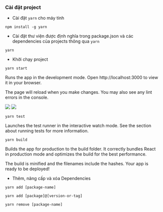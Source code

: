 ### Cài đặt project

- Cài đặt `yarn` cho máy tính

```
npm install -g yarn
```

- Cài đặt thư viện được định nghĩa trong package.json và các dependencies của projects thông qua `yarn`

```
yarn
```

- Khởi chạy project
```
yarn start
```
Runs the app in the development mode.
Open http://localhost:3000 to view it in your browser.

The page will reload when you make changes.
You may also see any lint errors in the console.

<img src="https://i.stack.imgur.com/8SHQU.png"/>

<img src="https://www.w3schools.com/react/screenshot_myfirstreact.png"/>

```
yarn test
```
Launches the test runner in the interactive watch mode.
See the section about running tests for more information.

```
yarn build
```
Builds the app for production to the build folder.
It correctly bundles React in production mode and optimizes the build for the best performance.

The build is minified and the filenames include the hashes.
Your app is ready to be deployed!



- Thêm, nâng cấp và xóa Dependencies

```
yarn add [package-name]
```

```
yarn add [package]@[version-or-tag]
```

```
yarn remove [package-name]
```

